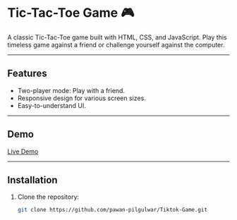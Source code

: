 # Tic-Tac-Toe Game 🎮

A classic Tic-Tac-Toe game built with HTML, CSS, and JavaScript. Play this timeless game against a friend or challenge yourself against the computer.

---

## Features
- Two-player mode: Play with a friend.
- Responsive design for various screen sizes.
- Easy-to-understand UI.

---

## Demo
[Live Demo](http://127.0.0.1:5500/)  

---

## Installation

1. Clone the repository:
   ```bash
   git clone https://github.com/pawan-pilgulwar/Tiktok-Game.git
